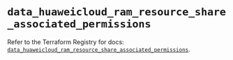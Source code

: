 # `data_huaweicloud_ram_resource_share_associated_permissions`

Refer to the Terraform Registry for docs: [`data_huaweicloud_ram_resource_share_associated_permissions`](https://registry.terraform.io/providers/huaweicloud/huaweicloud/1.71.1/docs/data-sources/ram_resource_share_associated_permissions).
